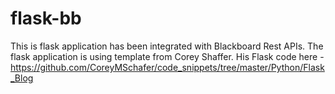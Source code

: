 # flask-bb
This is flask application has been integrated with Blackboard Rest APIs. The flask application is using template from Corey Shaffer. 
His Flask code here -  https://github.com/CoreyMSchafer/code_snippets/tree/master/Python/Flask_Blog
